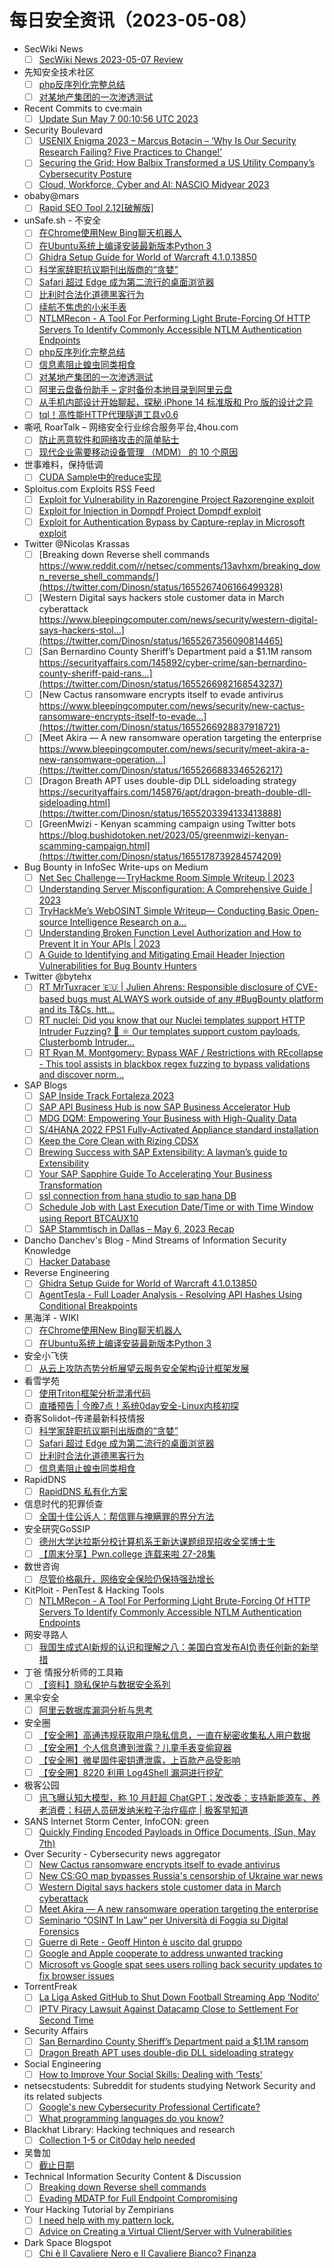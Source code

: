 # 每日安全资讯（2023-05-08）

- SecWiki News
  - [ ] [SecWiki News 2023-05-07 Review](http://www.sec-wiki.com/?2023-05-07)
- 先知安全技术社区
  - [ ] [php反序列化完整总结](https://xz.aliyun.com/t/12507)
  - [ ] [对某地产集团的一次渗透测试](https://xz.aliyun.com/t/12508)
- Recent Commits to cve:main
  - [ ] [Update Sun May  7 00:10:56 UTC 2023](https://github.com/trickest/cve/commit/c0bae201a9a4c9a9553c69f76d88bdefcb6706d3)
- Security Boulevard
  - [ ] [USENIX Enigma 2023 – Marcus Botacin – ‘Why Is Our Security Research Failing? Five Practices to Change!’](https://securityboulevard.com/2023/05/usenix-enigma-2023-marcus-botacin-why-is-our-security-research-failing-five-practices-to-change/)
  - [ ] [Securing the Grid: How Balbix Transformed a US Utility Company’s Cybersecurity Posture](https://securityboulevard.com/2023/05/securing-the-grid-how-balbix-transformed-a-us-utility-companys-cybersecurity-posture/)
  - [ ] [Cloud, Workforce, Cyber and AI: NASCIO Midyear 2023](https://securityboulevard.com/2023/05/cloud-workforce-cyber-and-ai-nascio-midyear-2023/)
- obaby@mars
  - [ ] [Rapid SEO Tool 2.12[破解版]](https://h4ck.org.cn/2023/05/rapid-seo-tool-2-12%e7%a0%b4%e8%a7%a3%e7%89%88/)
- unSafe.sh - 不安全
  - [ ] [在Chrome使用New Bing聊天机器人](https://buaq.net/go-162176.html)
  - [ ] [在Ubuntu系统上编译安装最新版本Python 3](https://buaq.net/go-162177.html)
  - [ ] [Ghidra Setup Guide for World of Warcraft 4.1.0.13850](https://buaq.net/go-162164.html)
  - [ ] [科学家辞职抗议期刊出版商的“贪婪”](https://buaq.net/go-162178.html)
  - [ ] [Safari 超过 Edge 成为第二流行的桌面浏览器](https://buaq.net/go-162179.html)
  - [ ] [比利时合法化道德黑客行为](https://buaq.net/go-162180.html)
  - [ ] [续航不焦虑的小米手表](https://buaq.net/go-162163.html)
  - [ ] [NTLMRecon - A Tool For Performing Light Brute-Forcing Of HTTP Servers To Identify Commonly Accessible NTLM Authentication Endpoints](https://buaq.net/go-162159.html)
  - [ ] [php反序列化完整总结](https://buaq.net/go-162155.html)
  - [ ] [信息素阻止蝗虫同类相食](https://buaq.net/go-162138.html)
  - [ ] [对某地产集团的一次渗透测试](https://buaq.net/go-162156.html)
  - [ ] [阿里云盘备份助手 – 定时备份本地目录到阿里云盘](https://buaq.net/go-162123.html)
  - [ ] [从手机内部设计开始聊起，探秘 iPhone 14 标准版和 Pro 版的设计之异](https://buaq.net/go-162121.html)
  - [ ] [tql！高性能HTTP代理隧道工具v0.6](https://buaq.net/go-162115.html)
- 嘶吼 RoarTalk – 网络安全行业综合服务平台,4hou.com
  - [ ] [防止恶意软件和网络攻击的简单贴士](https://www.4hou.com/posts/nmrD)
  - [ ] [现代企业需要移动设备管理 （MDM） 的 10 个原因](https://www.4hou.com/posts/0og7)
- 世事难料，保持低调
  - [ ] [CUDA Sample中的reduce实现](https://blog.csdn.net/ariesjzj/article/details/130477586)
- Sploitus.com Exploits RSS Feed
  - [ ] [Exploit for Vulnerability in Razorengine Project Razorengine exploit](https://sploitus.com/exploit?id=B647D0CC-E3B6-554E-BB4F-6D55CE2C0366&utm_source=rss&utm_medium=rss)
  - [ ] [Exploit for Injection in Dompdf Project Dompdf exploit](https://sploitus.com/exploit?id=D5201836-D46C-502F-90F6-850AE336FC16&utm_source=rss&utm_medium=rss)
  - [ ] [Exploit for Authentication Bypass by Capture-replay in Microsoft exploit](https://sploitus.com/exploit?id=27643BF8-1E30-57ED-ABE3-C319CC15C978&utm_source=rss&utm_medium=rss)
- Twitter @Nicolas Krassas
  - [ ] [Breaking down Reverse shell commands https://www.reddit.com/r/netsec/comments/13avhxm/breaking_down_reverse_shell_commands/](https://twitter.com/Dinosn/status/1655267406166499328)
  - [ ] [Western Digital says hackers stole customer data in March cyberattack https://www.bleepingcomputer.com/news/security/western-digital-says-hackers-stol...](https://twitter.com/Dinosn/status/1655267356090814465)
  - [ ] [San Bernardino County Sheriff’s Department paid a $1.1M ransom https://securityaffairs.com/145892/cyber-crime/san-bernardino-county-sheriff-paid-rans...](https://twitter.com/Dinosn/status/1655266982168543237)
  - [ ] [New Cactus ransomware encrypts itself to evade antivirus https://www.bleepingcomputer.com/news/security/new-cactus-ransomware-encrypts-itself-to-evade...](https://twitter.com/Dinosn/status/1655266928837918721)
  - [ ] [Meet Akira — A new ransomware operation targeting the enterprise https://www.bleepingcomputer.com/news/security/meet-akira-a-new-ransomware-operation...](https://twitter.com/Dinosn/status/1655266883346526217)
  - [ ] [Dragon Breath APT uses double-dip DLL sideloading strategy https://securityaffairs.com/145876/apt/dragon-breath-double-dll-sideloading.html](https://twitter.com/Dinosn/status/1655203394133413888)
  - [ ] [GreenMwizi - Kenyan scamming campaign using Twitter bots https://blog.bushidotoken.net/2023/05/greenmwizi-kenyan-scamming-campaign.html](https://twitter.com/Dinosn/status/1655178739284574209)
- Bug Bounty in InfoSec Write-ups on Medium
  - [ ] [Net Sec Challenge — TryHackme Room Simple Writeup | 2023](https://infosecwriteups.com/net-sec-challenge-tryhackme-room-simple-writeup-2023-f0595157594d?source=rss----7b722bfd1b8d--bug_bounty)
  - [ ] [Understanding Server Misconfiguration: A Comprehensive Guide | 2023](https://infosecwriteups.com/understanding-server-misconfiguration-a-comprehensive-guide-2023-4f877fa66909?source=rss----7b722bfd1b8d--bug_bounty)
  - [ ] [TryHackMe’s WebOSINT Simple Writeup— Conducting Basic Open-source Intelligence Research on a…](https://infosecwriteups.com/tryhackmes-webosint-simple-writeup-conducting-basic-open-source-intelligence-research-on-a-f1c1da2e8089?source=rss----7b722bfd1b8d--bug_bounty)
  - [ ] [Understanding Broken Function Level Authorization and How to Prevent It in Your APIs | 2023](https://infosecwriteups.com/understanding-broken-function-level-authorization-and-how-to-prevent-it-in-your-apis-2023-44240853824?source=rss----7b722bfd1b8d--bug_bounty)
  - [ ] [A Guide to Identifying and Mitigating Email Header Injection Vulnerabilities for Bug Bounty Hunters](https://infosecwriteups.com/a-guide-to-identifying-and-mitigating-email-header-injection-vulnerabilities-for-bug-bounty-hunters-32bd228d15b5?source=rss----7b722bfd1b8d--bug_bounty)
- Twitter @bytehx
  - [ ] [RT MrTuxracer 🇪🇺 | Julien Ahrens: Responsible disclosure of CVE-based bugs must ALWAYS work outside of any #BugBounty platform and its T&Cs. htt...](https://twitter.com/MrTuxracer/status/1655227847718346753)
  - [ ] [RT nuclei: Did you know that our Nuclei templates support HTTP Intruder Fuzzing? 🚀 ⚛️ Our templates support custom payloads, Clusterbomb Intruder...](https://twitter.com/pdnuclei/status/1655044792043163649)
  - [ ] [RT Ryan M. Montgomery: Bypass WAF / Restrictions with REcollapse - This tool assists in blackbox regex fuzzing to bypass validations and discover norm...](https://twitter.com/0dayCTF/status/1655020417034141697)
- SAP Blogs
  - [ ] [SAP Inside Track Fortaleza 2023](https://blogs.sap.com/2023/05/07/sap-inside-track-fortaleza-2023/)
  - [ ] [SAP API Business Hub is now SAP Business Accelerator Hub](https://blogs.sap.com/2023/05/07/sap-api-business-hub-is-now-sap-business-accelerator-hub/)
  - [ ] [MDG DQM: Empowering Your Business with High-Quality Data](https://blogs.sap.com/2023/05/07/mdg-dqm-empowering-your-business-with-high-quality-data/)
  - [ ] [S/4HANA 2022 FPS1 Fully-Activated Appliance standard installation](https://blogs.sap.com/2023/05/07/s-4hana-2022-fps1-fully-activated-appliance-standard-installation/)
  - [ ] [Keep the Core Clean with Rizing CDSX](https://blogs.sap.com/2023/05/07/keep-the-core-clean-with-rizing-cdsx/)
  - [ ] [Brewing Success with SAP Extensibility: A layman’s guide to Extensibility](https://blogs.sap.com/2023/05/07/brewing-success-with-sap-extensibility-a-laymans-guide-to-extensibility/)
  - [ ] [Your SAP Sapphire Guide To Accelerating Your Business Transformation](https://blogs.sap.com/2023/05/07/your-sap-sapphire-guide-to-accelerating-your-business-transformation/)
  - [ ] [ssl connection from hana studio to sap hana DB](https://blogs.sap.com/2023/05/07/ssl-connection-from-hana-studio-to-sap-hana-db/)
  - [ ] [Schedule Job with Last Execution Date/Time or with Time Window using Report BTCAUX10](https://blogs.sap.com/2023/05/07/schedule-job-with-last-execution-date-time-or-with-time-window-using-report-btcaux10/)
  - [ ] [SAP Stammtisch in Dallas – May 6, 2023 Recap](https://blogs.sap.com/2023/05/07/sap-stammtisch-in-dallas-may-6-2023-recap/)
- Dancho Danchev's Blog - Mind Streams of Information Security Knowledge
  - [ ] [Hacker Database](https://ddanchev.blogspot.com/2023/05/hacker-database.html)
- Reverse Engineering
  - [ ] [Ghidra Setup Guide for World of Warcraft 4.1.0.13850](https://www.reddit.com/r/ReverseEngineering/comments/13apv74/ghidra_setup_guide_for_world_of_warcraft_41013850/)
  - [ ] [AgentTesla - Full Loader Analysis - Resolving API Hashes Using Conditional Breakpoints](https://www.reddit.com/r/ReverseEngineering/comments/13b5qdj/agenttesla_full_loader_analysis_resolving_api/)
- 黑海洋 - WIKI
  - [ ] [在Chrome使用New Bing聊天机器人](https://blog.upx8.com/3519)
  - [ ] [在Ubuntu系统上编译安装最新版本Python 3](https://blog.upx8.com/3518)
- 安全小飞侠
  - [ ] [从云上攻防态势分析展望云服务安全架构设计框架发展](https://mp.weixin.qq.com/s?__biz=MzAwMzAwOTQ5Nw==&mid=2650941791&idx=1&sn=a28fb1a15656020d9b7693c1b005a08a&chksm=813737e9b640beff668d6aa05a110a34ac251d3441c6277f3749fcaa0b8d71cfa9dcfc3e6edc&scene=58&subscene=0#rd)
- 看雪学苑
  - [ ] [使用Triton框架分析混淆代码](https://mp.weixin.qq.com/s?__biz=MjM5NTc2MDYxMw==&mid=2458503947&idx=1&sn=ea38ab3fb1c198c82236f6754a7fb4d0&chksm=b18efb8186f97297b276ee17e087a222a5d2a910ced790e66039e960284c741d3e17bee4c176&scene=58&subscene=0#rd)
  - [ ] [直播预告 | 今晚7点！系统0day安全-Linux内核初探](https://mp.weixin.qq.com/s?__biz=MjM5NTc2MDYxMw==&mid=2458503947&idx=2&sn=d2ca3aa3565629e6d61a2d6380e29263&chksm=b18efb8186f97297dd452f5de872e5e84a998c31a0a196c545a2c7e8ba2f7024fd806153e056&scene=58&subscene=0#rd)
- 奇客Solidot–传递最新科技情报
  - [ ] [科学家辞职抗议期刊出版商的“贪婪”](https://www.solidot.org/story?sid=74890)
  - [ ] [Safari 超过 Edge 成为第二流行的桌面浏览器](https://www.solidot.org/story?sid=74889)
  - [ ] [比利时合法化道德黑客行为](https://www.solidot.org/story?sid=74888)
  - [ ] [信息素阻止蝗虫同类相食](https://www.solidot.org/story?sid=74887)
- RapidDNS
  - [ ] [RapidDNS 私有化方案](https://mp.weixin.qq.com/s?__biz=Mzg4NDU0ODMxOQ==&mid=2247485756&idx=1&sn=9890fc71f610c856b672e859a764b32d&chksm=cfb73e8cf8c0b79a7eb93ca6b12da8ae3f6a4be0e8d0d2be93457e5aed6e815191369bff771e&scene=58&subscene=0#rd)
- 信息时代的犯罪侦查
  - [ ] [全国十佳公诉人：帮信罪与掩瞒罪的界分方法](https://mp.weixin.qq.com/s?__biz=MzAxNTA4NDAwOQ==&mid=2650736784&idx=1&sn=ecec8fec1bdd656f6e885957095885f9&chksm=8382d816b4f5510072c444b67389ef447cf7bca0f3543124686850bc329bac53d6d59f16eb78&scene=58&subscene=0#rd)
- 安全研究GoSSIP
  - [ ] [德州大学达拉斯分校计算机系王新达课题组现招收全奖博士生](https://mp.weixin.qq.com/s?__biz=Mzg5ODUxMzg0Ng==&mid=2247495085&idx=1&sn=1ae4d10a24eef7fec6f315b3e46dd4ca&chksm=c063c374f7144a625823df477ebb6cad877f57db2fafd015dcf95002e840c941ad4b331e50a9&scene=58&subscene=0#rd)
  - [ ] [【周末分享】Pwn.college 连载来啦 27-28集](https://mp.weixin.qq.com/s?__biz=Mzg5ODUxMzg0Ng==&mid=2247495085&idx=2&sn=3d65a1a408cbf6da05536b215e688e0b&chksm=c063c374f7144a62ab2526291df5c502728a2570baf7860fe932184e6a292f12de16f837a77c&scene=58&subscene=0#rd)
- 数世咨询
  - [ ] [尽管价格飙升，网络安全保险仍保持强劲增长](https://mp.weixin.qq.com/s?__biz=MzkxNzA3MTgyNg==&mid=2247498034&idx=1&sn=73f3dae3240ad01f07dba5474b458ebf&chksm=c1448b8ff63302995fcf3353241870a1de3bd110e90c377c35b051cb600c8532fdd3604724f1&scene=58&subscene=0#rd)
- KitPloit - PenTest & Hacking Tools
  - [ ] [NTLMRecon - A Tool For Performing Light Brute-Forcing Of HTTP Servers To Identify Commonly Accessible NTLM Authentication Endpoints](http://www.kitploit.com/2023/05/ntlmrecon-tool-for-performing-light.html)
- 网安寻路人
  - [ ] [我国生成式AI新规的认识和理解之八：美国白宫发布AI负责任创新的新举措](https://mp.weixin.qq.com/s?__biz=MzIxODM0NDU4MQ==&mid=2247499722&idx=1&sn=aa04de1870f5ae25c2e917737e1e0e13&chksm=97e94220a09ecb364ba078a0efdfea5ed17fa5256cc0c318474d1965dc1b8a3deb956b7a6f38&scene=58&subscene=0#rd)
- 丁爸 情报分析师的工具箱
  - [ ] [【资料】隐私保护与数据安全系列](https://mp.weixin.qq.com/s?__biz=MzI2MTE0NTE3Mw==&mid=2651136234&idx=1&sn=3d5fc5c7a7bae52414e69398d41624e5&chksm=f1af57d0c6d8dec64bef1f64303ebd06a53aecf1b2d0dae55790fdf4009cc9ea665dd9a44bac&scene=58&subscene=0#rd)
- 黑伞安全
  - [ ] [阿里云数据库漏洞分析与思考](https://mp.weixin.qq.com/s?__biz=MzU0MzkzOTYzOQ==&mid=2247487076&idx=1&sn=53dd511a84fc6db1766c8b5212759acd&chksm=fb02833ccc750a2ae14a819e0783eba6d98aa76b41d3b0188c4fda8918a180ca6c5d2c93f02e&scene=58&subscene=0#rd)
- 安全圈
  - [ ] [【安全圈】高通违规获取用户隐私信息，一直在秘密收集私人用户数据](https://mp.weixin.qq.com/s?__biz=MzIzMzE4NDU1OQ==&mid=2652033875&idx=1&sn=b2719942700540a67fa3e694dad92622&chksm=f36fff13c4187605f67eb19ece3a314e73ef8866caa54efe81111a4fa9254496900151494354&scene=58&subscene=0#rd)
  - [ ] [【安全圈】个人信息遭到泄露？儿童手表变偷窥器](https://mp.weixin.qq.com/s?__biz=MzIzMzE4NDU1OQ==&mid=2652033875&idx=2&sn=55196b8ccd0fb152d761db3d55028d04&chksm=f36fff13c41876058fa01334cb4703a1318ed5aa884a4931b66be39bcb1519981338cc8277c7&scene=58&subscene=0#rd)
  - [ ] [【安全圈】微星固件密钥遭泄露，上百款产品受影响](https://mp.weixin.qq.com/s?__biz=MzIzMzE4NDU1OQ==&mid=2652033875&idx=3&sn=241cbf1d798d4ce75eaec2a57ac30c0d&chksm=f36fff13c4187605367e2fdd7d86e46d4c7055a26c24bc0afa5c14dde120b0781860ce8e3859&scene=58&subscene=0#rd)
  - [ ] [【安全圈】8220 利用 Log4Shell 漏洞进行挖矿](https://mp.weixin.qq.com/s?__biz=MzIzMzE4NDU1OQ==&mid=2652033875&idx=4&sn=027f3f9b86e51bc9bb359b06b3c373dc&chksm=f36fff13c4187605b39ca647548862a89014321d699bf39886503e86b2362329cfab6037e9be&scene=58&subscene=0#rd)
- 极客公园
  - [ ] [讯飞曝认知大模型，称 10 月赶超 ChatGPT；发改委：支持新能源车、养老消费；科研人员研发纳米粒子治疗癌症 | 极客早知道](https://mp.weixin.qq.com/s?__biz=MTMwNDMwODQ0MQ==&mid=2652991830&idx=1&sn=ab7827c620d5c8e5d5da63193588adbf&chksm=7e540ce0492385f648e48b816cf8b5d20b9992d66346da276ad2c1132f7073f27d4a377c0268&scene=58&subscene=0#rd)
- SANS Internet Storm Center, InfoCON: green
  - [ ] [Quickly Finding Encoded Payloads in Office Documents, (Sun, May 7th)](https://isc.sans.edu/diary/rss/29818)
- Over Security - Cybersecurity news aggregator
  - [ ] [New Cactus ransomware encrypts itself to evade antivirus](https://www.bleepingcomputer.com/news/security/new-cactus-ransomware-encrypts-itself-to-evade-antivirus/)
  - [ ] [New CS:GO map bypasses Russia's censorship of Ukraine war news](https://www.bleepingcomputer.com/news/security/new-cs-go-map-bypasses-russias-censorship-of-ukraine-war-news/)
  - [ ] [Western Digital says hackers stole customer data in March cyberattack](https://www.bleepingcomputer.com/news/security/western-digital-says-hackers-stole-customer-data-in-march-cyberattack/)
  - [ ] [Meet Akira — A new ransomware operation targeting the enterprise](https://www.bleepingcomputer.com/news/security/meet-akira-a-new-ransomware-operation-targeting-the-enterprise/)
  - [ ] [Seminario “OSINT In Law” per Università di Foggia su Digital Forensics](https://www.dalchecco.it/osint-in-law-digital-forensics-universita-foggia/)
  - [ ] [Guerre di Rete - Geoff Hinton è uscito dal gruppo](https://guerredirete.substack.com/p/guerre-di-rete-geoff-hinton-e-uscito)
  - [ ] [Google and Apple cooperate to address unwanted tracking](https://www.malwarebytes.com/blog/news/2023/05/google-and-apple-take-initiative-to-address-unwanted-tracking)
  - [ ] [Microsoft vs Google spat sees users rolling back security updates to fix browser issues](https://www.malwarebytes.com/blog/news/2023/05/chrome-options-under-fire-after-controversial-windows-update)
- TorrentFreak
  - [ ] [La Liga Asked GitHub to Shut Down Football Streaming App ‘Nodito’](https://torrentfreak.com/la-liga-asked-github-to-shut-down-football-streaming-app-nodito-230507/)
  - [ ] [IPTV Piracy Lawsuit Against Datacamp Close to Settlement For Second Time](https://torrentfreak.com/iptv-piracy-lawsuit-against-datacamp-close-to-settlement-for-second-time-230507/)
- Security Affairs
  - [ ] [San Bernardino County Sheriff’s Department paid a $1.1M ransom](https://securityaffairs.com/145892/cyber-crime/san-bernardino-county-sheriff-paid-ransom.html)
  - [ ] [Dragon Breath APT uses double-dip DLL sideloading strategy](https://securityaffairs.com/145876/apt/dragon-breath-double-dll-sideloading.html)
- Social Engineering
  - [ ] [How to Improve Your Social Skills: Dealing with ‘Tests'](https://www.reddit.com/r/SocialEngineering/comments/13b1ppd/how_to_improve_your_social_skills_dealing_with/)
- netsecstudents: Subreddit for students studying Network Security and its related subjects
  - [ ] [Google's new Cybersecurity Professional Certificate?](https://www.reddit.com/r/netsecstudents/comments/13b720c/googles_new_cybersecurity_professional_certificate/)
  - [ ] [What programming languages do you know?](https://www.reddit.com/r/netsecstudents/comments/13avefu/what_programming_languages_do_you_know/)
- Blackhat Library: Hacking techniques and research
  - [ ] [Collection 1-5 or Cit0day help needed](https://www.reddit.com/r/blackhat/comments/13ak4sa/collection_15_or_cit0day_help_needed/)
- 吴鲁加
  - [ ] [截止日期](https://mp.weixin.qq.com/s?__biz=Mzg5NDY4ODM1MA==&mid=2247484411&idx=1&sn=98283bba76719e6b7f6be9e5e73a115b&chksm=c01a8ecaf76d07dca0dfabd25a1bb8b5e732ab9d13f54338262c0e1fc55148b13498aae07bbf&scene=58&subscene=0#rd)
- Technical Information Security Content & Discussion
  - [ ] [Breaking down Reverse shell commands](https://www.reddit.com/r/netsec/comments/13avhxm/breaking_down_reverse_shell_commands/)
  - [ ] [Evading MDATP for Full Endpoint Compromising](https://www.reddit.com/r/netsec/comments/13b1qyz/evading_mdatp_for_full_endpoint_compromising/)
- Your Hacking Tutorial by Zempirians
  - [ ] [I need help with my pattern lock.](https://www.reddit.com/r/HowToHack/comments/13avur8/i_need_help_with_my_pattern_lock/)
  - [ ] [Advice on Creating a Virtual Client/Server with Vulnerabilities](https://www.reddit.com/r/HowToHack/comments/13a95c6/advice_on_creating_a_virtual_clientserver_with/)
- Dark Space Blogspot
  - [ ] [Chi è Il Cavaliere Nero e Il Cavaliere Bianco? Finanza](http://darkwhite666.blogspot.com/2023/05/chi-e-il-cavaliere-nero-e-il-cavaliere.html)
